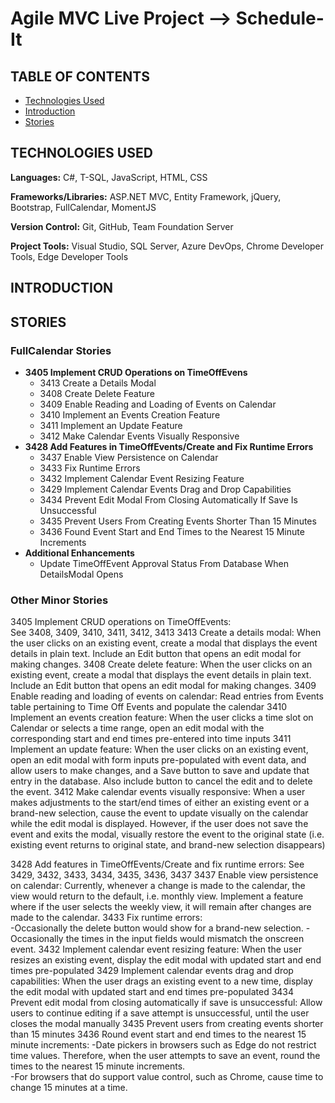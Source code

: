# Agile MVC Live Project --> Schedule-It

## TABLE OF CONTENTS
* [Technologies Used](#Technologies-Used)
* [Introduction](#Introduction)
* [Stories](#Stories)


## TECHNOLOGIES USED
  **Languages:** C#, T-SQL, JavaScript, HTML, CSS
  
  **Frameworks/Libraries:**  ASP.NET MVC, Entity Framework, jQuery, Bootstrap, FullCalendar, MomentJS
  
  **Version Control:** Git, GitHub, Team Foundation Server
  
  **Project Tools:** Visual Studio, SQL Server, Azure DevOps, Chrome Developer Tools, Edge Developer Tools


## INTRODUCTION



## STORIES
### FullCalendar Stories
* **3405 Implement CRUD Operations on TimeOffEvens**
  * 3413 Create a Details Modal
  * 3408 Create Delete Feature
  * 3409 Enable Reading and Loading of Events on Calendar
  * 3410 Implement an Events Creation Feature
  * 3411 Implement an Update Feature
  * 3412 Make Calendar Events Visually Responsive
* **3428 Add Features in TimeOffEvents/Create and Fix Runtime Errors**
  * 3437 Enable View Persistence on Calendar
  * 3433 Fix Runtime Errors
  * 3432 Implement Calendar Event Resizing Feature
  * 3429 Implement Calendar Events Drag and Drop Capabilities
  * 3434 Prevent Edit Modal From Closing Automatically If Save Is Unsuccessful
  * 3435 Prevent Users From Creating Events Shorter Than 15 Minutes
  * 3436 Found Event Start and End Times to the Nearest 15 Minute Increments
* **Additional Enhancements**
  * Update TimeOffEvent Approval Status From Database When DetailsModal Opens
### Other Minor Stories      
      
      
      
      
      
      
      
      
      
 
3405 Implement CRUD operations on TimeOffEvents:   
See 3408,  3409, 3410, 3411, 3412, 3413 
3413 Create a details modal:  When the user clicks on an existing event, create a modal that displays the event details in plain text.  Include an Edit button that opens an edit modal for making changes. 
3408 Create delete feature:  When the user clicks on an existing event, create a modal that displays the event details in plain text.  Include an Edit button that opens an edit modal for making changes. 
3409 Enable reading and loading of events on calendar:  Read entries from Events table pertaining to Time Off Events and populate the calendar 
3410 Implement an events creation feature:  When the user clicks a time slot on Calendar or selects a time range, open an edit modal with the corresponding start and end times pre-entered into time inputs 
3411 Implement an update feature:  When the user clicks on an existing event, open an edit modal with form inputs pre-populated with event data, and allow users to make changes, and a Save button to save and update that entry in the database.  Also include button to cancel the edit and to delete the event. 
3412 Make calendar events visually responsive:  When a user makes adjustments to the start/end times of either an existing event or a brand-new selection, cause the event to update visually on the calendar while the edit modal is displayed.  However, if the user does not save the event and exits the modal, visually restore the event to the original state (i.e. existing event returns to original state, and brand-new selection disappears) 
 
3428 Add features in TimeOffEvents/Create and fix runtime errors: 
See 3429, 3432, 3433, 3434, 3435, 3436, 3437 
3437 Enable view persistence on calendar:  Currently, whenever a change is made to the calendar, the view would return to the default, i.e. monthly view.  Implement a feature where if the user selects the weekly view, it will remain after changes are made to the calendar. 
3433 Fix runtime errors:   
-Occasionally the delete button would show for a brand-new selection. 
-Occasionally the times in the input fields would mismatch the onscreen event. 
3432 Implement calendar event resizing feature:  When the user resizes an existing event, display the edit modal with updated start and end times pre-populated 
3429 Implement calendar events drag and drop capabilities:  When the user drags an existing event to a new time, display the edit modal with updated start and end times pre-populated 
3434 Prevent edit modal from closing automatically if save is unsuccessful:  Allow users to continue editing if a save attempt is unsuccessful, until the user closes the modal manually 
3435 Prevent users from creating events shorter than 15 minutes 
3436 Round event start and end times to the nearest 15 minute increments: 
-Date pickers in browsers such as Edge do not restrict time values.  Therefore, when the user attempts to save an event, round the times to the nearest 15 minute increments.   
-For browsers that do support value control, such as Chrome, cause time to change 15 minutes at a time. 
